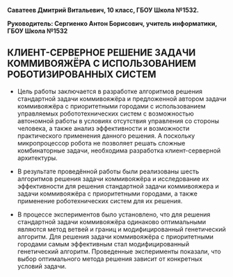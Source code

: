 **Саватеев Дмитрий Витальевич, 10 класс, ГБОУ Школа №1532.**

**Руководитель: Сергиенко Антон Борисович, учитель информатики, ГБОУ Школа №1532**

## КЛИЕНТ-СЕРВЕРНОЕ РЕШЕНИЕ ЗАДАЧИ КОММИВОЯЖЁРА С ИСПОЛЬЗОВАНИЕМ РОБОТИЗИРОВАННЫХ СИСТЕМ

* Цель работы заключается в разработке алгоритмов решения стандартной задачи коммивояжёра и предложенной автором задачи коммивояжёра с приоритетными городами с использованием управляемых робототехнических систем с возможностью автономной работы в условиях отсутствия управления со стороны человека, а также анализ эффективности и возможности практического применения данного решения. А поскольку микропроцессор робота не позволяет решать сложные комбинаторные задачи, необходима разработка клиент-серверной архитектуры.

* В результате проведённой работы были реализованы шесть алгоритмов решения задачи коммивояжёра и исследование их эффективности для решения стандартной задачи коммивояжера и задачи коммивояжёра с приоритетными городами, а также применение роботехнических систем для их решения.

* В процессе экспериментов было установлено, что для решения стандартной задачи коммивояжёра одинаково оптимальными являются метод ветвей и границ и модифицированный генетический алгоритм. Для решения задачи коммивояжёра с приоритетными городами самым эффективным стал модифицированный генетический алгоритм. Проведенные эксперименты показали, что выбор оптимального метода решения зависит от конкретных условий задачи.
